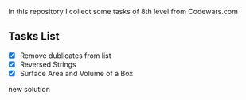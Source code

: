 In this repository I collect some tasks of 8th level from Codewars.com

Tasks List
---
*[x] Remove dublicates from list
*[x] Reversed Strings
*[x] Surface Area and Volume of a Box

new solution
